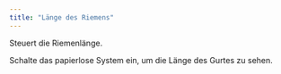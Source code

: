 ```yaml
---
title: "Länge des Riemens"
---
```


Steuert die Riemenlänge.

<Tip>

Schalte das papierlose System ein, um die Länge des Gurtes zu sehen.

</Tip>




